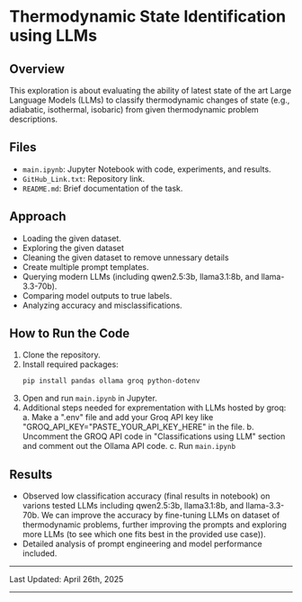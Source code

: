 # Thermodynamic State Identification using LLMs

## Overview

This exploration is about evaluating the ability of latest state of the art Large Language Models (LLMs) to classify thermodynamic changes of state (e.g., adiabatic, isothermal, isobaric) from given thermodynamic problem descriptions.

## Files

* `main.ipynb`: Jupyter Notebook with code, experiments, and results.
* `GitHub_Link.txt`: Repository link.
* `README.md`: Brief documentation of the task.

## Approach

* Loading the given dataset.
* Exploring the given dataset
* Cleaning the given dataset to remove unnessary details
* Create multiple prompt templates.
* Querying modern LLMs (including qwen2.5:3b, llama3.1:8b, and llama-3.3-70b).
* Comparing model outputs to true labels.
* Analyzing accuracy and misclassifications.

## How to Run the Code

1. Clone the repository.
2. Install required packages:
   ```bash
   pip install pandas ollama groq python-dotenv
   ```
3. Open and run `main.ipynb` in Jupyter.
4. Additional steps needed for exprementation with LLMs hosted by groq:
   a. Make a ".env" file and add your Groq API key like "GROQ_API_KEY="PASTE_YOUR_API_KEY_HERE" in the file.
   b. Uncomment the GROQ API code in "Classifications using LLM" section and comment out the Ollama API code.
   c. Run `main.ipynb`

## Results

* Observed low classification accuracy (final results in notebook) on varions tested LLMs including qwen2.5:3b, llama3.1:8b, and llama-3.3-70b. We can improve the accuracy by fine-tuning LLMs on dataset of thermodynamic problems, further improving the prompts and exploring more LLMs (to see which one fits best in the provided use case)).
* Detailed analysis of prompt engineering and model performance included.

---

Last Updated: April 26th, 2025

---
